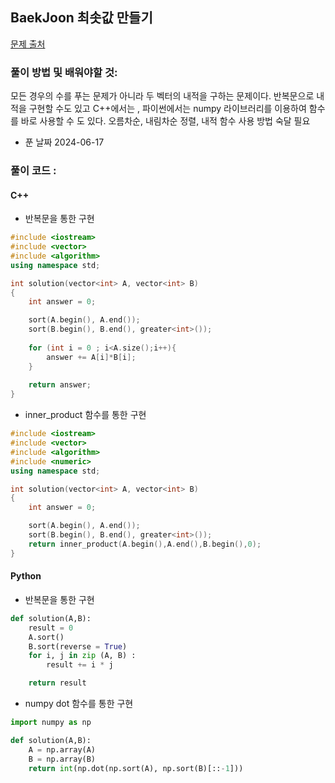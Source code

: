 ## BaekJoon 최솟값 만들기

[문제 출처](https://school.programmers.co.kr/learn/courses/30/lessons/12941)  

### 풀이 방법 및 배워야할 것: 

모든 경우의 수를 푸는 문제가 아니라 두 벡터의 내적을 구하는 문제이다.
반복문으로 내적을 구현할 수도 있고 C++에서는  <numeric>, 파이썬에서는 numpy 라이브러리를 이용하여 함수를 바로 사용할 수 도 있다.
오름차순, 내림차순 정렬, 내적 함수 사용 방법 숙달 필요

*  푼 날짜 2024-06-17
     
### 풀이 코드 :

#### C++

* 반복문을 통한 구현
```cpp
#include <iostream>
#include <vector>
#include <algorithm>
using namespace std;

int solution(vector<int> A, vector<int> B)
{
    int answer = 0;

    sort(A.begin(), A.end());
    sort(B.begin(), B.end(), greater<int>());
    
    for (int i = 0 ; i<A.size();i++){
        answer += A[i]*B[i];
    }
    
    return answer;
}
```

* inner_product 함수를 통한 구현
```cpp
#include <iostream>
#include <vector>
#include <algorithm>
#include <numeric>
using namespace std;

int solution(vector<int> A, vector<int> B)
{
    int answer = 0;

    sort(A.begin(), A.end());
    sort(B.begin(), B.end(), greater<int>());
    return inner_product(A.begin(),A.end(),B.begin(),0);
}
```

#### Python
* 반복문을 통한 구현
```python
def solution(A,B):
    result = 0 
    A.sort()
    B.sort(reverse = True)
    for i, j in zip (A, B) :
        result += i * j

    return result
```

* numpy dot 함수를 통한 구현
```python
import numpy as np

def solution(A,B):
    A = np.array(A)
    B = np.array(B)
    return int(np.dot(np.sort(A), np.sort(B)[::-1]))
```